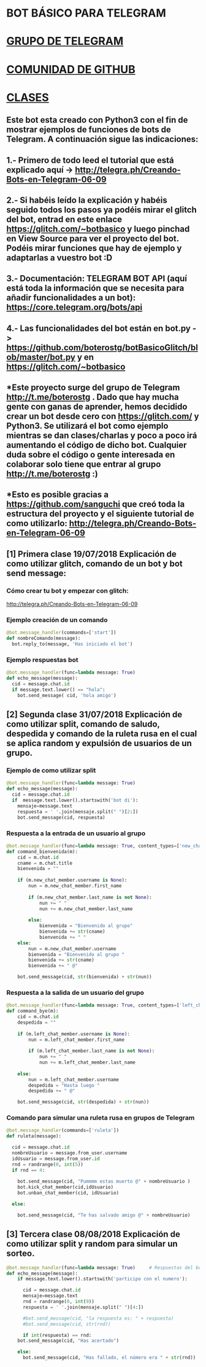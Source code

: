 # BOT BÁSICO PARA TELEGRAM 
# [GRUPO DE TELEGRAM](http://t.me/boterostg)
# [COMUNIDAD DE GITHUB](https://github.com/boterostg)
# [CLASES](https://repl.it/community/classrooms/114961)

## Este bot esta creado con Python3 con el fin de mostrar ejemplos de funciones de bots de Telegram. A continuación sigue las indicaciones:

## 1.- Primero de todo leed el tutorial que está explicado aquí -> http://telegra.ph/Creando-Bots-en-Telegram-06-09

## 2.- Si habéis leído la explicación y habéis seguido todos los pasos ya podéis mirar el glitch del bot, entrad en este enlace https://glitch.com/~botbasico y luego pinchad en View Source para ver el proyecto del bot. Podéis mirar funciones que hay de ejemplo y adaptarlas a vuestro bot :D

## 3.- Documentación: TELEGRAM BOT API (aquí está toda la información que se necesita para añadir funcionalidades a un bot): https://core.telegram.org/bots/api

## 4.- Las funcionalidades del bot están en bot.py  -> https://github.com/boterostg/botBasicoGlitch/blob/master/bot.py y en https://glitch.com/~botbasico

## *Este proyecto surge del grupo de Telegram http://t.me/boterostg . Dado que hay mucha gente con ganas de aprender, hemos decidido crear un bot desde cero con https://glitch.com/ y Python3. Se utilizará el bot como ejemplo mientras se dan clases/charlas y poco a poco irá aumentando el código de dicho bot. Cualquier duda sobre el código o gente interesada en colaborar solo tiene que entrar al grupo http://t.me/boterostg :)

## *Esto es posible gracias a https://github.com/sanguchi que creó toda la estructura del proyecto y el siguiente tutorial de como utilizarlo: http://telegra.ph/Creando-Bots-en-Telegram-06-09

## [1] Primera clase 19/07/2018 Explicación de como utilizar glitch, comando de un bot y bot send message:

### Cómo crear tu bot y empezar con glitch:

http://telegra.ph/Creando-Bots-en-Telegram-06-09

### Ejemplo creación de un comando
```python
@bot.message_handler(commands=['start'])
def nombreComando(message):
  bot.reply_to(message, 'Has iniciado el bot')

```  
### Ejemplo respuestas bot

```python
@bot.message_handler(func=lambda message: True)
def echo_message(message):
  cid = message.chat.id
  if message.text.lower() == "hola":
    bot.send_message( cid, 'hola amigo')

```
## [2] Segunda clase 31/07/2018 Explicación de como utilizar split, comando de saludo, despedida y comando de la ruleta rusa en el cual se aplica random y expulsión de usuarios de un grupo.

### Ejemplo de como utilizar split

```python
@bot.message_handler(func=lambda message: True)
def echo_message(message):
  cid = message.chat.id
  if  message.text.lower().startswith('bot di'):                 
    mensaje=message.text                              
    respuesta = ' '.join(mensaje.split(" ")[2:])   
    bot.send_message(cid, respuesta)  
```
    
### Respuesta a la entrada de un usuario al grupo 

```python
@bot.message_handler(func=lambda message: True, content_types=['new_chat_members'])
def command_bienvenida(m):
    cid = m.chat.id                                   
    cname = m.chat.title                              
    bienvenida = ""                                    
    
    if (m.new_chat_member.username is None):          
        nun = m.new_chat_member.first_name            
        
        if (m.new_chat_member.last_name is not None): 
            nun += " "                        
            nun += m.new_chat_member.last_name         
            
        else:                                          
            bienvenida = "Bienvenido al grupo"         
            bienvenida += str(cname)                   
            bienvenida += " "
    else:                                              
        nun = m.new_chat_member.username               
        bienvenida = "Bienvenido al grupo "            
        bienvenida += str(cname)                      
        bienvenida += " @"

    bot.send_message(cid, str(bienvenida) + str(nun))
 ```
### Respuesta a la salida de un usuario del grupo 

```python
@bot.message_handler(func=lambda message: True, content_types=['left_chat_member'])
def command_bye(m):
    cid = m.chat.id                                    
    despedida = ""                                     
    
    if (m.left_chat_member.username is None):         
        nun = m.left_chat_member.first_name           
        
        if (m.left_chat_member.last_name is not None): 
            nun += " "
            nun += m.left_chat_member.last_name       
            
    else:                                              
        nun = m.left_chat_member.username             
        despedida = "Hasta luego "                    
        despedida += " @"

    bot.send_message(cid, str(despedida) + str(nun))   
```
### Comando para simular una ruleta rusa en grupos de Telegram

```python
@bot.message_handler(commands=['ruleta'])
def ruleta(message):

  cid = message.chat.id					
  nombreUsuario = message.from_user.username		
  idUsuario = message.from_user.id			
  rnd = randrange(0, int(5))				
  if rnd == 4:						
	
    bot.send_message(cid, "Pummmm estas muerto @" + nombreUsuario )	
    bot.kick_chat_member(cid,idUsuario)					
    bot.unban_chat_member(cid, idUsuario)				

  else:								

    bot.send_message(cid, "Te has salvado amigo @" + nombreUsuario)	
```

## [3] Tercera clase 08/08/2018 Explicación de como utilizar split y random para simular un sorteo.

```python
@bot.message_handler(func=lambda message: True)		# Respuestas del bot
def echo_message(message):
    if message.text.lower().startswith('participo con el numero'):

      cid = message.chat.id
      mensaje=message.text
      rnd = randrange(0, int(9))
      respuesta = ' '.join(mensaje.split(" ")[4:])

      #bot.send_message(cid, "la respuesta es: " + respuesta)
      #bot.send_message(cid, str(rnd))

      if int(respuesta) == rnd:
	bot.send_message(cid, "Has acertado")

    else:
      bot.send_message(cid, "Has fallado, el número era " + str(rnd))
```
